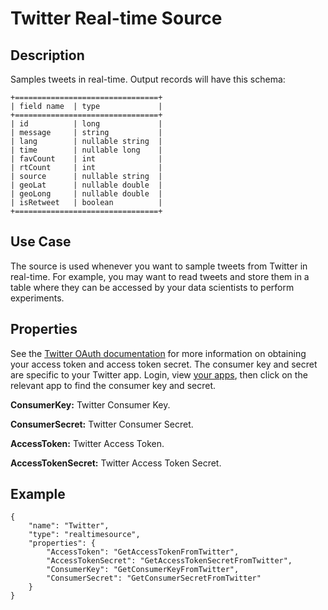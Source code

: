 # Twitter Real-time Source


Description
-----------
Samples tweets in real-time. Output records will have this schema:

    +================================+
    | field name  | type             |
    +================================+
    | id          | long             |
    | message     | string           |
    | lang        | nullable string  |
    | time        | nullable long    |
    | favCount    | int              |
    | rtCount     | int              |
    | source      | nullable string  |
    | geoLat      | nullable double  |
    | geoLong     | nullable double  |
    | isRetweet   | boolean          |
    +================================+


Use Case
--------
The source is used whenever you want to sample tweets from Twitter in real-time.
For example, you may want to read tweets and store them in a table where they can
be accessed by your data scientists to perform experiments.


Properties
----------
See the [Twitter OAuth documentation] for more information on obtaining
your access token and access token secret. The consumer key and secret
are specific to your Twitter app. Login, view [your apps], then click on
the relevant app to find the consumer key and secret.

  [Twitter OAuth documentation]: https://dev.twitter.com/oauth/overview
  [your apps]: https://apps.twitter.com/

**ConsumerKey:** Twitter Consumer Key.

**ConsumerSecret:** Twitter Consumer Secret.

**AccessToken:** Twitter Access Token.

**AccessTokenSecret:** Twitter Access Token Secret.


Example
-------

    {
        "name": "Twitter",
        "type": "realtimesource",
        "properties": {
            "AccessToken": "GetAccessTokenFromTwitter",
            "AccessTokenSecret": "GetAccessTokenSecretFromTwitter",
            "ConsumerKey": "GetConsumerKeyFromTwitter",
            "ConsumerSecret": "GetConsumerSecretFromTwitter"
        }
    }


